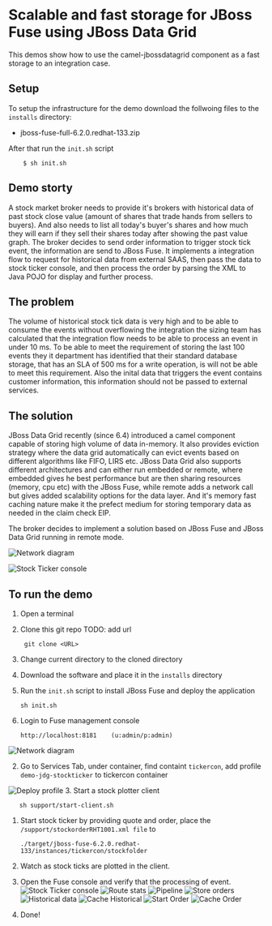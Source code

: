 Scalable and fast storage for JBoss Fuse using JBoss Data Grid
=====================================

This demos show how to use the camel-jbossdatagrid component as a fast storage to an integration case.


Setup
---------------
To setup the infrastructure for the demo download the follwoing files to the `installs` directory:

* jboss-fuse-full-6.2.0.redhat-133.zip

After that run the `init.sh` script

		$ sh init.sh

Demo storty
-----------
A stock market broker needs to provide it's brokers with historical data of past stock close value (amount of shares that trade hands from sellers to buyers). And also needs to list all today's buyer's shares and how much they will earn if they sell their shares today after showing the past value graph. The broker decides to send order information to trigger stock tick event, the information are send to JBoss Fuse. It implements a integration flow to request for historical data from external SAAS, then pass the data to stock ticker console, and then process the order by parsing the XML to Java POJO for display and further process. 

The problem
-----------
The volume of historical stock tick data is very high and to be able to consume the events without overflowing the integration the sizing team has calculated that the integration flow needs to be able to process an event in under 10 ms. To be able to meet the requirement of storing the last 100 events they it department has identified that their standard database storage, that has an SLA of 500 ms for a write operation, is will not be able to meet this requirement. Also the inital data that triggers the event contains customer information, this information should not be passed to external services. 

The solution
------------
JBoss Data Grid recently (since 6.4) introduced a camel component capable of storing high volume of data in-memory. It also provides eviction strategy where the data grid automatically can evict events based on different algorithms like FIFO, LIRS etc. JBoss Data Grid also supports different architectures and can either run embedded or remote, where embedded gives he best performance but are then sharing resources (memory, cpu etc) with the JBoss Fuse, while remote adds a network call but gives added scalability options for the data layer. And it's memory fast caching nature make it the prefect medium for storing temporary data as needed in the claim check EIP.  

The broker decides to implement a solution based on JBoss Fuse and JBoss Data Grid running in remote mode.

![Network diagram](images/network-diagram.svg)

![Stock Ticker console](images/stockticker.png)

To run the demo
-----------------

1. Open a terminal

1. Clone this git repo TODO: add url

	    git clone <URL>

1. Change current directory to the cloned directory

1. Download the software and place it in the `installs` directory

1. Run the `init.sh` script to install JBoss Fuse and deploy the application

	   sh init.sh

1. Login to Fuse management console

	   http://localhost:8181    (u:admin/p:admin)
![Network diagram](images/01_containers.png)

2. Go to Services Tab, under container, find containt `tickercon`, add profile `demo-jdg-stockticker` to tickercon container

![Deploy profile](images/02_deploy2container.png)
3. Start a stock plotter client

	   sh support/start-client.sh

1. Start stock ticker by providing quote and order, place the `/support/stockorderRHT1001.xml file` to

	   ./target/jboss-fuse-6.2.0.redhat-133/instances/tickercon/stockfolder

3. Watch as stock ticks are plotted in the client.

1. Open the Fuse console and verify that the processing of event.
![Stock Ticker console](images/03_logs.png)
![Route stats](images/04_routestats.png)
![Pipeline](images/05_pipeline.png)
![Store orders](images/06_storeorders.png)
![Historical data](images/07_gethistoricaldata.png)
![Cache Historical](images/08_cachehistoricaldata.png)
![Start Order](images/09_startorders.png)
![Cache Order](images/10_cacheorders.png)

1. Done!
 
